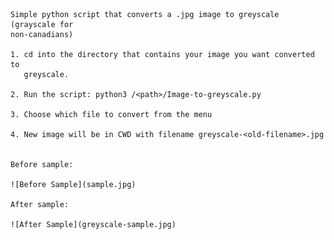     Simple python script that converts a .jpg image to greyscale (grayscale for
    non-canadians)

    1. cd into the directory that contains your image you want converted to
       greyscale.

    2. Run the script: python3 /<path>/Image-to-greyscale.py

    3. Choose which file to convert from the menu

    4. New image will be in CWD with filename greyscale-<old-filename>.jpg


    Before sample:

    ![Before Sample](sample.jpg)

    After sample:

    ![After Sample](greyscale-sample.jpg)
